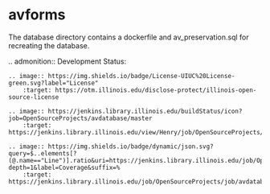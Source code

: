 avforms
=======

The database directory contains a dockerfile and av_preservation.sql for 
recreating the database. 

.. admonition:: Development Status:

    .. image:: https://img.shields.io/badge/License-UIUC%20License-green.svg?label="License"
        :target: https://otm.illinois.edu/disclose-protect/illinois-open-source-license

    .. image:: https://jenkins.library.illinois.edu/buildStatus/icon?job=OpenSourceProjects/avdatabase/master
        :target: https://jenkins.library.illinois.edu/view/Henry/job/OpenSourceProjects/job/avdatabase/job/master

    .. image:: https://img.shields.io/badge/dynamic/json.svg?query=$..elements[?(@.name=="Line")].ratio&uri=https://jenkins.library.illinois.edu/job/OpenSourceProjects/job/avdatabase/job/master/lastBuild/coverage/result/api/json?depth=1&label=Coverage&suffix=%
        :target: https://jenkins.library.illinois.edu/job/OpenSourceProjects/job/avdatabase/job/master/coverage/

